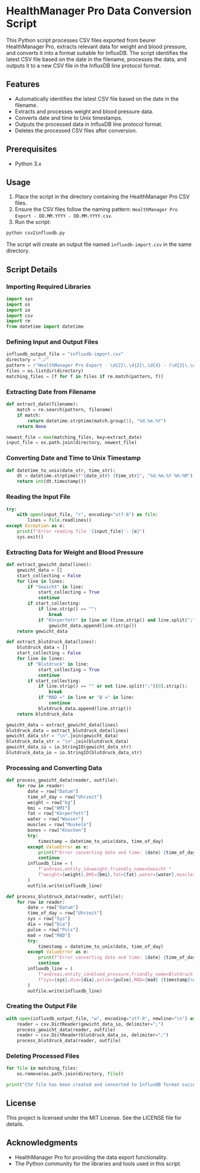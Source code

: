 # HealthManager Pro Data Conversion Script

This Python script processes CSV files exported from beurer HealthManager Pro, extracts relevant data for weight and blood pressure, and converts it into a format suitable for InfluxDB. The script identifies the latest CSV file based on the date in the filename, processes the data, and outputs it to a new CSV file in the InfluxDB line protocol format.

## Features

- Automatically identifies the latest CSV file based on the date in the filename.
- Extracts and processes weight and blood pressure data.
- Converts date and time to Unix timestamps.
- Outputs the processed data in InfluxDB line protocol format.
- Deletes the processed CSV files after conversion.

## Prerequisites

- Python 3.x

## Usage

1. Place the script in the directory containing the HealthManager Pro CSV files.
2. Ensure the CSV files follow the naming pattern: `HealthManager Pro Export - DD.MM.YYYY - DD.MM.YYYY.csv`.
3. Run the script:

```bash
python csv2influxdb.py
```

The script will create an output file named `influxdb-import.csv` in the same directory.

## Script Details

### Importing Required Libraries

```python
import sys
import os
import io
import csv
import re
from datetime import datetime
```

### Defining Input and Output Files

```python
influxdb_output_file = "influxdb-import.csv"
directory = "./"
pattern = r"HealthManager Pro Export - \d{2}\.\d{2}\.\d{4} - (\d{2}\.\d{2}\.\d{4})\.csv"
files = os.listdir(directory)
matching_files = [f for f in files if re.match(pattern, f)]
```

### Extracting Date from Filename

```python
def extract_date(filename):
    match = re.search(pattern, filename)
    if match:
        return datetime.strptime(match.group(1), "%d.%m.%Y")
    return None

newest_file = max(matching_files, key=extract_date)
input_file = os.path.join(directory, newest_file)
```

### Converting Date and Time to Unix Timestamp

```python
def datetime_to_unix(date_str, time_str):
    dt = datetime.strptime(f"{date_str} {time_str}", "%d.%m.%Y %H:%M")
    return int(dt.timestamp())
```

### Reading the Input File

```python
try:
    with open(input_file, "r", encoding="utf-8") as file:
        lines = file.readlines()
except Exception as e:
    print(f"Error reading file '{input_file}': {e}")
    sys.exit()
```

### Extracting Data for Weight and Blood Pressure

```python
def extract_gewicht_data(lines):
    gewicht_data = []
    start_collecting = False
    for line in lines:
        if "Gewicht" in line:
            start_collecting = True
            continue
        if start_collecting:
            if line.strip() == "":
                break
            if "Körperfett" in line or (line.strip() and line.split(";")[4].strip()):
                gewicht_data.append(line.strip())
    return gewicht_data

def extract_blutdruck_data(lines):
    blutdruck_data = []
    start_collecting = False
    for line in lines:
        if "Blutdruck" in line:
            start_collecting = True
            continue
        if start_collecting:
            if line.strip() == "" or not line.split(";")[0].strip():
                break
            if "MAD =" in line or "Ø =" in line:
                continue
            blutdruck_data.append(line.strip())
    return blutdruck_data

gewicht_data = extract_gewicht_data(lines)
blutdruck_data = extract_blutdruck_data(lines)
gewicht_data_str = "\n".join(gewicht_data)
blutdruck_data_str = "\n".join(blutdruck_data)
gewicht_data_io = io.StringIO(gewicht_data_str)
blutdruck_data_io = io.StringIO(blutdruck_data_str)
```

### Processing and Converting Data

```python
def process_gewicht_data(reader, outfile):
    for row in reader:
        date = row["Datum"]
        time_of_day = row["Uhrzeit"]
        weight = row["kg"]
        bmi = row["BMI"]
        fat = row["Körperfett"]
        water = row["Wasser"]
        muscles = row["Muskeln"]
        bones = row["Knochen"]
        try:
            timestamp = datetime_to_unix(date, time_of_day)
        except ValueError as e:
            print(f"Error converting date and time: {date} {time_of_day} - {e}")
            continue
        influxdb_line = (
            f"andreas,entity_id=weight,friendly_name=Gewicht "
            f"weight={weight},BMI={bmi},fat={fat},water={water},muscles={muscles},bones={bones} {timestamp}\n"
        )
        outfile.write(influxdb_line)

def process_blutdruck_data(reader, outfile):
    for row in reader:
        date = row["Datum"]
        time_of_day = row["Uhrzeit"]
        sys = row["Sys"]
        dia = row["Dia"]
        pulse = row["Puls"]
        mad = row["MAD"]
        try:
            timestamp = datetime_to_unix(date, time_of_day)
        except ValueError as e:
            print(f"Error converting date and time: {date} {time_of_day} - {e}")
            continue
        influxdb_line = (
            f"andreas,entity_id=blood_pressure,friendly_name=Blutdruck "
            f"sys={sys},dia={dia},pulse={pulse},MAD={mad} {timestamp}\n"
        )
        outfile.write(influxdb_line)
```

### Creating the Output File

```python
with open(influxdb_output_file, "w", encoding="utf-8", newline="\n") as outfile:
    reader = csv.DictReader(gewicht_data_io, delimiter=";")
    process_gewicht_data(reader, outfile)
    reader = csv.DictReader(blutdruck_data_io, delimiter=";")
    process_blutdruck_data(reader, outfile)
```

### Deleting Processed Files

```python
for file in matching_files:
    os.remove(os.path.join(directory, file))

print("CSV file has been created and converted to InfluxDB format successfully.")
```

## License

This project is licensed under the MIT License. See the LICENSE file for details.

## Acknowledgments

- HealthManager Pro for providing the data export functionality.
- The Python community for the libraries and tools used in this script.
